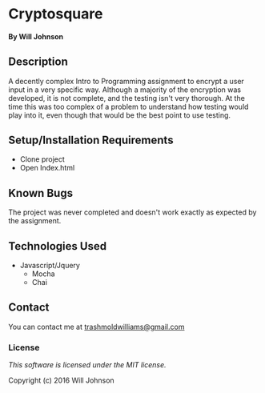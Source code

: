 # Cryptosquare

#### By Will Johnson

## Description

A decently complex Intro to Programming assignment to encrypt a user input in a very specific way. Although a majority of the encryption was developed, it is not complete, and the testing isn't very thorough. At the time this was too complex of a problem to understand how testing would play into it, even though that would be the best point to use testing.

## Setup/Installation Requirements

* Clone project
* Open Index.html

## Known Bugs

The project was never completed and doesn't work exactly as expected by the assignment.

## Technologies Used

* Javascript/Jquery
  * Mocha
  * Chai

## Contact
You can contact me at trashmoldwilliams@gmail.com

### License

*This software is licensed under the MIT license.*

Copyright (c) 2016 Will Johnson
